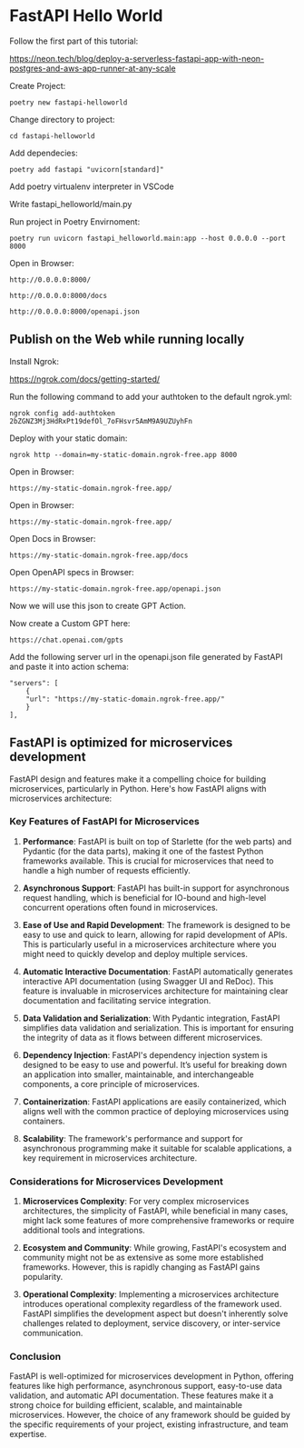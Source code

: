 # FastAPI Hello World

Follow the first part of this tutorial:

https://neon.tech/blog/deploy-a-serverless-fastapi-app-with-neon-postgres-and-aws-app-runner-at-any-scale

Create Project:

    poetry new fastapi-helloworld

Change directory to project:

    cd fastapi-helloworld 

Add dependecies:

    poetry add fastapi "uvicorn[standard]"

Add poetry virtualenv interpreter in VSCode

Write fastapi_helloworld/main.py

Run project in Poetry Envirnoment:

    poetry run uvicorn fastapi_helloworld.main:app --host 0.0.0.0 --port 8000

Open in Browser:

    http://0.0.0.0:8000/

    http://0.0.0.0:8000/docs

    http://0.0.0.0:8000/openapi.json

## Publish on the Web while running locally

Install Ngrok:

https://ngrok.com/docs/getting-started/

Run the following command to add your authtoken to the default ngrok.yml:

    ngrok config add-authtoken 2bZGNZ3Mj3HdRxPt19defOl_7oFHsvr5AmM9A9UZUyhFn

Deploy with your static domain:

    ngrok http --domain=my-static-domain.ngrok-free.app 8000

Open in Browser:

    https://my-static-domain.ngrok-free.app/

Open in Browser:

    https://my-static-domain.ngrok-free.app/

Open Docs in Browser:

    https://my-static-domain.ngrok-free.app/docs

Open OpenAPI specs in Browser:

    https://my-static-domain.ngrok-free.app/openapi.json

Now we will use this json to create GPT Action.

Now create a Custom GPT here:

    https://chat.openai.com/gpts

Add the following server url in the openapi.json file generated by FastAPI and paste it into action schema:

    "servers": [
        {
        "url": "https://my-static-domain.ngrok-free.app/"
        }
    ],

## FastAPI is optimized for microservices development

FastAPI design and features make it a compelling choice for building microservices, particularly in Python. Here's how FastAPI aligns with microservices architecture:

### Key Features of FastAPI for Microservices

1. **Performance**: FastAPI is built on top of Starlette (for the web parts) and Pydantic (for the data parts), making it one of the fastest Python frameworks available. This is crucial for microservices that need to handle a high number of requests efficiently.

2. **Asynchronous Support**: FastAPI has built-in support for asynchronous request handling, which is beneficial for IO-bound and high-level concurrent operations often found in microservices.

3. **Ease of Use and Rapid Development**: The framework is designed to be easy to use and quick to learn, allowing for rapid development of APIs. This is particularly useful in a microservices architecture where you might need to quickly develop and deploy multiple services.

4. **Automatic Interactive Documentation**: FastAPI automatically generates interactive API documentation (using Swagger UI and ReDoc). This feature is invaluable in microservices architecture for maintaining clear documentation and facilitating service integration.

5. **Data Validation and Serialization**: With Pydantic integration, FastAPI simplifies data validation and serialization. This is important for ensuring the integrity of data as it flows between different microservices.

6. **Dependency Injection**: FastAPI's dependency injection system is designed to be easy to use and powerful. It’s useful for breaking down an application into smaller, maintainable, and interchangeable components, a core principle of microservices.

7. **Containerization**: FastAPI applications are easily containerized, which aligns well with the common practice of deploying microservices using containers.

8. **Scalability**: The framework's performance and support for asynchronous programming make it suitable for scalable applications, a key requirement in microservices architecture.

### Considerations for Microservices Development

1. **Microservices Complexity**: For very complex microservices architectures, the simplicity of FastAPI, while beneficial in many cases, might lack some features of more comprehensive frameworks or require additional tools and integrations.

2. **Ecosystem and Community**: While growing, FastAPI's ecosystem and community might not be as extensive as some more established frameworks. However, this is rapidly changing as FastAPI gains popularity.

3. **Operational Complexity**: Implementing a microservices architecture introduces operational complexity regardless of the framework used. FastAPI simplifies the development aspect but doesn't inherently solve challenges related to deployment, service discovery, or inter-service communication.

### Conclusion

FastAPI is well-optimized for microservices development in Python, offering features like high performance, asynchronous support, easy-to-use data validation, and automatic API documentation. These features make it a strong choice for building efficient, scalable, and maintainable microservices. However, the choice of any framework should be guided by the specific requirements of your project, existing infrastructure, and team expertise.